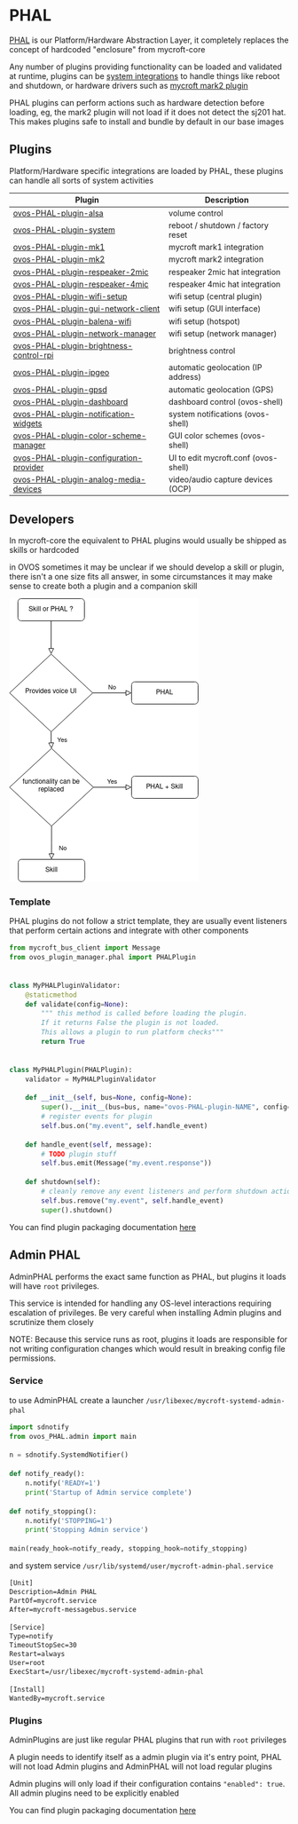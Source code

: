 # PHAL

[PHAL](https://github.com/OpenVoiceOS/ovos_PHAL) is our Platform/Hardware Abstraction Layer, it completely replaces the
concept of hardcoded "enclosure" from mycroft-core

Any number of plugins providing functionality can be loaded and validated at runtime, plugins can
be [system integrations](https://github.com/OpenVoiceOS/ovos-PHAL-plugin-system) to handle things like reboot and
shutdown, or hardware drivers such as [mycroft mark2 plugin](https://github.com/OpenVoiceOS/ovos-PHAL-plugin-mk2)

PHAL plugins can perform actions such as hardware detection before loading, eg, the mark2 plugin will not load if it
does not detect the sj201 hat. This makes plugins safe to install and bundle by default in our base images


## Plugins

Platform/Hardware specific integrations are loaded by PHAL, these plugins can handle all sorts of system activities

| Plugin                                                                                                            | Description                          |
|-------------------------------------------------------------------------------------------------------------------|--------------------------------------|
| [ovos-PHAL-plugin-alsa](https://github.com/OpenVoiceOS/ovos-PHAL-plugin-alsa)                                     | volume control                       |
| [ovos-PHAL-plugin-system](https://github.com/OpenVoiceOS/ovos-PHAL-plugin-system)                                 | reboot / shutdown / factory reset    |
| [ovos-PHAL-plugin-mk1](https://github.com/OpenVoiceOS/ovos-PHAL-plugin-mk1)                                       | mycroft mark1 integration            |
| [ovos-PHAL-plugin-mk2](https://github.com/OpenVoiceOS/ovos-PHAL-plugin-mk2)                                       | mycroft mark2 integration            |
| [ovos-PHAL-plugin-respeaker-2mic](https://github.com/OpenVoiceOS/ovos-PHAL-plugin-respeaker-2mic)                 | respeaker 2mic hat integration       |
| [ovos-PHAL-plugin-respeaker-4mic](https://github.com/OpenVoiceOS/ovos-PHAL-plugin-respeaker-4mic)                 | respeaker 4mic hat integration       |
| [ovos-PHAL-plugin-wifi-setup](https://github.com/OpenVoiceOS/ovos-PHAL-plugin-wifi-setup)                         | wifi setup (central plugin)          |
| [ovos-PHAL-plugin-gui-network-client](https://github.com/OpenVoiceOS/ovos-PHAL-plugin-gui-network-client)         | wifi setup (GUI interface)           |
| [ovos-PHAL-plugin-balena-wifi](https://github.com/OpenVoiceOS/ovos-PHAL-plugin-balena-wifi)                       | wifi setup (hotspot)                 |
| [ovos-PHAL-plugin-network-manager](https://github.com/OpenVoiceOS/ovos-PHAL-plugin-network-manager)               | wifi setup (network manager)         |
| [ovos-PHAL-plugin-brightness-control-rpi](https://github.com/OpenVoiceOS/ovos-PHAL-plugin-brightness-control-rpi) | brightness control                   |
| [ovos-PHAL-plugin-ipgeo](https://github.com/OpenVoiceOS/ovos-PHAL-plugin-ipgeo)                                   | automatic geolocation  (IP address)  |
| [ovos-PHAL-plugin-gpsd](https://github.com/OpenVoiceOS/ovos-PHAL-plugin-gpsd)                                     | automatic geolocation  (GPS)         |
| [ovos-PHAL-plugin-dashboard](https://github.com/OpenVoiceOS/ovos-PHAL-plugin-dashboard)                           | dashboard control (ovos-shell)       |
| [ovos-PHAL-plugin-notification-widgets](https://github.com/OpenVoiceOS/ovos-PHAL-plugin-notification-widgets)     | system notifications (ovos-shell)    |
| [ovos-PHAL-plugin-color-scheme-manager](https://github.com/OpenVoiceOS/ovos-PHAL-plugin-color-scheme-manager)     | GUI color schemes (ovos-shell)       |
| [ovos-PHAL-plugin-configuration-provider](https://github.com/OpenVoiceOS/ovos-PHAL-plugin-configuration-provider) | UI to edit mycroft.conf (ovos-shell) |
| [ovos-PHAL-plugin-analog-media-devices](https://github.com/OpenVoiceOS/ovos-PHAL-plugin-analog-media-devices)     | video/audio capture devices (OCP)    |

## Developers

In mycroft-core the equivalent to PHAL plugins would usually be shipped as skills or hardcoded

in OVOS sometimes it may be unclear if we should develop a skill or plugin, there isn't a one size fits all answer, in some circumstances it may make sense to create both a plugin and a companion skill

![flow](img/phal_or_skill.png)

### Template 

PHAL plugins do not follow a strict template, they are usually event listeners that perform certain actions and integrate with other components


```python
from mycroft_bus_client import Message
from ovos_plugin_manager.phal import PHALPlugin


class MyPHALPluginValidator:
    @staticmethod
    def validate(config=None):
        """ this method is called before loading the plugin.
        If it returns False the plugin is not loaded.
        This allows a plugin to run platform checks"""
        return True


class MyPHALPlugin(PHALPlugin):
    validator = MyPHALPluginValidator

    def __init__(self, bus=None, config=None):
        super().__init__(bus=bus, name="ovos-PHAL-plugin-NAME", config=config)
        # register events for plugin
        self.bus.on("my.event", self.handle_event)

    def handle_event(self, message):
        # TODO plugin stuff
        self.bus.emit(Message("my.event.response"))

    def shutdown(self):
        # cleanly remove any event listeners and perform shutdown actions
        self.bus.remove("my.event", self.handle_event)
        super().shutdown()
```

You can find plugin packaging documentation [here](https://openvoiceos.github.io/community-docs/OPM/#packaging)

## Admin PHAL

AdminPHAL performs the exact same function as PHAL, but plugins it loads will have `root` privileges. 

This service is intended for handling any OS-level interactions requiring escalation of privileges. Be very careful when installing Admin plugins and scrutinize them closely

NOTE: Because this service runs as root, plugins it loads are responsible for not writing
configuration changes which would result in breaking config file permissions.

### Service

to use AdminPHAL create a launcher `/usr/libexec/mycroft-systemd-admin-phal`

```python
import sdnotify
from ovos_PHAL.admin import main

n = sdnotify.SystemdNotifier()

def notify_ready():
    n.notify('READY=1')
    print('Startup of Admin service complete')

def notify_stopping():
    n.notify('STOPPING=1')
    print('Stopping Admin service')

main(ready_hook=notify_ready, stopping_hook=notify_stopping)
```

and system service `/usr/lib/systemd/user/mycroft-admin-phal.service`

```
[Unit]
Description=Admin PHAL
PartOf=mycroft.service
After=mycroft-messagebus.service

[Service]
Type=notify
TimeoutStopSec=30
Restart=always
User=root
ExecStart=/usr/libexec/mycroft-systemd-admin-phal

[Install]
WantedBy=mycroft.service
```

### Plugins

AdminPlugins are just like regular PHAL plugins that run with `root` privileges

A plugin needs to identify itself as a admin plugin via it's entry point, PHAL will not load Admin plugins and AdminPHAL will not load regular plugins

Admin plugins will only load if their configuration contains `"enabled": true`. All admin plugins need to be explicitly enabled

You can find plugin packaging documentation [here](https://openvoiceos.github.io/community-docs/OPM/#packaging)

